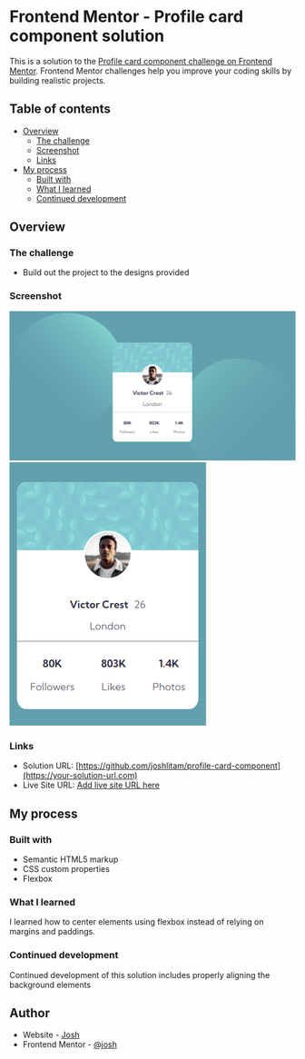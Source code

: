 # Frontend Mentor - Profile card component solution

This is a solution to the [Profile card component challenge on Frontend Mentor](https://www.frontendmentor.io/challenges/profile-card-component-cfArpWshJ). Frontend Mentor challenges help you improve your coding skills by building realistic projects. 

## Table of contents

- [Overview](#overview)
  - [The challenge](#the-challenge)
  - [Screenshot](#screenshot)
  - [Links](#links)
- [My process](#my-process)
  - [Built with](#built-with)
  - [What I learned](#what-i-learned)
  - [Continued development](#continued-development)


## Overview

### The challenge

- Build out the project to the designs provided

### Screenshot

![](./images/desktop.png)
![](./images/mobile.png)

### Links

- Solution URL: [https://github.com/joshlitam/profile-card-component](https://your-solution-url.com)
- Live Site URL: [Add live site URL here](https://your-live-site-url.com)

## My process

### Built with

- Semantic HTML5 markup
- CSS custom properties
- Flexbox

### What I learned

I learned how to center elements using flexbox instead of relying on margins and paddings.

### Continued development

Continued development of this solution includes properly aligning the background elements

## Author

- Website - [Josh](https://github.com/joshlitam/)
- Frontend Mentor - [@josh](https://www.frontendmentor.io/profile/joshlitam)
